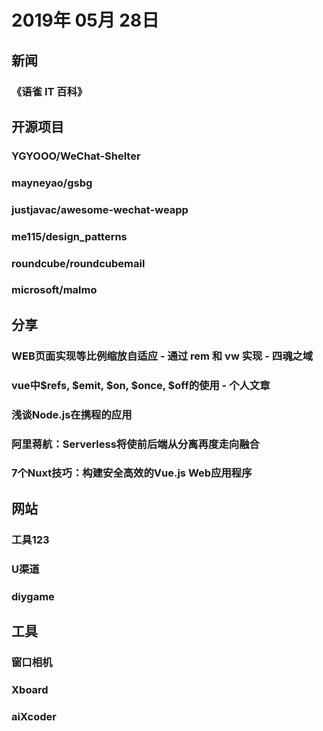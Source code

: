 # 2019年 05月 28日

## 新闻

### 《语雀 IT 百科》

<daily-item
  url="https://www.yuque.com/yuque/blog/yuque-info-tech-encyclopedia"/>

## 开源项目

### YGYOOO/WeChat-Shelter

<daily-item
  note="chrome插件，可把网页微信伪装成云笔记，让你神不知鬼不觉地上微信"
  url="https://github.com/YGYOOO/WeChat-Shelter"
  lang="CSS,JavaScript"
  star="2"
  fork="56"/>

### mayneyao/gsbg

<daily-item
  note="生成由随机彩色图形组成的简易背景图"
  url="https://github.com/mayneyao/gsbg"
  lang="JavaScript,HTML,CSS"
  star="1"
  fork="6"/>

### justjavac/awesome-wechat-weapp

<daily-item
  note="微信小程序开发资源汇总"
  url="https://github.com/justjavac/awesome-wechat-weapp"
  lang="other"
  watch="1575"
  star="24184"
  fork="5200"/>

### me115/design_patterns

<daily-item
  note="图说设计模式"
  url="https://github.com/me115/design_patterns"
  lang="C++,HTML,Python,Makefile,Batchfile,CSS,JavaScript"
  star="220"
  fork="3269"/>

### roundcube/roundcubemail

<daily-item
  note="基于浏览器的多语言 IMAP 客户端"
  url="https://github.com/roundcube/roundcubemail"
  lang="PHP,JavaScript,CSS,HTML,PLSQL,Shell"
  watch="227"
  star="2925"
  fork="1145"
  :is-chinese="false"/>

### microsoft/malmo

<daily-item
  note="我的世界 AI 实验环境"
  url="https://github.com/microsoft/malmo"
  lang="Java,Python,C++,CMake,Dockerfile,C#,Other"
  star="279"
  fork="3254"
  :is-chinese="false"/>

## 分享

### WEB页面实现等比例缩放自适应 - 通过 rem 和 vw 实现 - 四魂之域

<daily-item
  url="https://segmentfault.com/a/1190000019249274?utm_medium=hao.caibaojian.com&amp;utm_source=hao.caibaojian.com&amp;share_user=1030000000178452"/>

### vue中$refs, $emit, $on, $once, $off的使用 - 个人文章

<daily-item
  url="https://segmentfault.com/a/1190000019290451?utm_medium=hao.caibaojian.com&amp;utm_source=hao.caibaojian.com&amp;share_user=1030000000178452"/>

### 浅谈Node.js在携程的应用

<daily-item
  url="https://www.infoq.cn/article/LwLAaADiaY1twBsC*tCi"/>

### 阿里蒋航：Serverless将使前后端从分离再度走向融合

<daily-item
  url="https://www.infoq.cn/article/bodZTULS2LQ-G4UIahjf"/>

### 7个Nuxt技巧：构建安全高效的Vue.js Web应用程序

<daily-item
  url="https://mp.weixin.qq.com/s/twaMwGW7j89zdIvoAMngzA"/>

## 网站

### 工具123

<daily-item
  note="打造在线工具大全，目前在线工具 1480 个"
  url="http://www.gjw123.com/"/>

### U渠道

<daily-item
  note="广告资源商务合作对接平台"
  url="https://www.uqudao.com/"/>

### diygame

<daily-item
  note="一款自主游戏设计平台，允许使用者在没有任何技术背景的情况下打造个人专属的冒险游戏"
  url="http://diygame.vip/#/"/>

## 工具

### 窗口相机

<daily-item
  note="借悬浮窗功能妙用相机"
  url="https://www.coolapk.com/apk/com.ebnbin.windowcamera"/>

### Xboard

<daily-item
  note="优雅的V2EX第三方应用程序"
  url="https://itunes.apple.com/cn/app/xboard/id1261268296?mt=8"/>

### aiXcoder

<daily-item
  note="智能编程助手"
  url="https://www.aixcoder.com/#/Home"/>

<daily-footer/>
